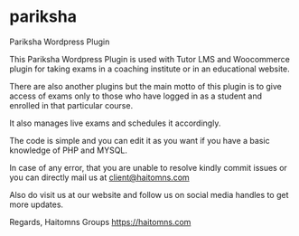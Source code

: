 # pariksha
 Pariksha Wordpress Plugin

This Pariksha Wordpress Plugin is used with Tutor LMS and Woocommerce plugin for taking exams in a coaching institute or in an educational website.

There are also another plugins but the main motto of this plugin is to give access of exams only to those who have logged in as a student and enrolled in that particular course. 

It also manages live exams and schedules it accordingly. 

The code is simple and you can edit it as you want if you have a basic knowledge of PHP and MYSQL. 


In case of any error, that you are unable to resolve kindly commit issues or you can directly mail us at 
client@haitomns.com

Also do visit us at our website and follow us on social media handles to get more updates.



Regards,
Haitomns Groups
https://haitomns.com
